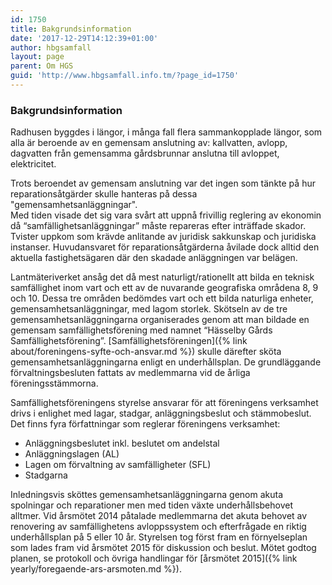 ```yaml
---
id: 1750
title: Bakgrundsinformation
date: '2017-12-29T14:12:39+01:00'
author: hbgsamfall
layout: page
parent: Om HGS
guid: 'http://www.hbgsamfall.info.tm/?page_id=1750'
---
```


### Bakgrundsinformation

Radhusen byggdes i längor, i många fall flera sammankopplade längor, som alla är beroende av en gemensam anslutning av: kallvatten, avlopp, dagvatten från gemensamma gårdsbrunnar anslutna till avloppet,  elektricitet. 

Trots beroendet av gemensam anslutning var det ingen som tänkte på hur reparationsåtgärder skulle hanteras på dessa "gemensamhetsanläggningar".  
Med tiden visade det sig vara svårt att uppnå frivillig reglering av ekonomin då “samfällighetsanläggningar” måste repareras efter inträffade skador. Tvister uppkom som krävde anlitande av juridisk sakkunskap och juridiska instanser. Huvudansvaret för reparationsåtgärderna åvilade dock alltid den aktuella fastighetsägaren där den skadade anläggningen var belägen.

Lantmäteriverket ansåg det då mest naturligt/rationellt att bilda en teknisk samfällighet inom vart och ett av de nuvarande geografiska områdena 8, 9 och 10. Dessa tre områden bedömdes vart och ett bilda naturliga enheter, gemensamhetsanläggningar, med lagom storlek. Skötseln av de tre gemensamhetsanläggningarna organiserades genom att man bildade en gemensam samfällighetsförening med namnet “Hässelby Gårds Samfällighetsförening”. [Samfällighetsföreningen]({% link about/foreningens-syfte-och-ansvar.md %}) skulle därefter sköta gemensamhetsanläggningarna enligt en underhållsplan. De grundläggande förvaltningsbesluten fattats av medlemmarna vid de årliga föreningsstämmorna.  

Samfällighetsföreningens styrelse ansvarar för att föreningens verksamhet drivs i enlighet med lagar, stadgar, anläggningsbeslut och stämmobeslut. Det finns fyra författningar som reglerar föreningens verksamhet:  
-	Anläggningsbeslutet inkl. beslutet om andelstal  
-	Anläggningslagen (AL)  
-	Lagen om förvaltning av samfälligheter (SFL)  
-	Stadgarna  

Inledningsvis sköttes gemensamhetsanläggningarna genom akuta spolningar och reparationer men med tiden växte underhållsbehovet alltmer.
Vid årsmötet 2014 påtalade medlemmarna det akuta behovet av renovering av samfällighetens avloppssystem och efterfrågade en riktig underhållsplan på 5 eller 10 år. Styrelsen tog först fram en förnyelseplan som lades fram vid årsmötet 2015 för diskussion och beslut. 
Mötet godtog planen, se protokoll och övriga handlingar för [årsmötet 2015]({% link yearly/foregaende-ars-arsmoten.md %}).
